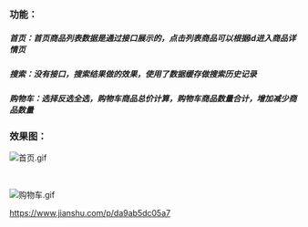 

### 功能：
##### 首页：首页商品列表数据是通过接口展示的，点击列表商品可以根据id进入商品详情页
##### 搜索：没有接口，搜索结果做的效果，使用了数据缓存做搜索历史记录
##### 购物车：选择反选全选，购物车商品总价计算，购物车商品数量合计，增加减少商品数量

### 效果图：
![首页.gif](http://upload-images.jianshu.io/upload_images/3888312-cf99f2e3b923cd79.gif?imageMogr2/auto-orient/strip)

<br>

![购物车.gif](https://github.com/MiuMiu-S/Imitate-JD-use-WeChat-applet/blob/master/images/3888312-cf99f2e3b923cd79.gif)

https://www.jianshu.com/p/da9ab5dc05a7

